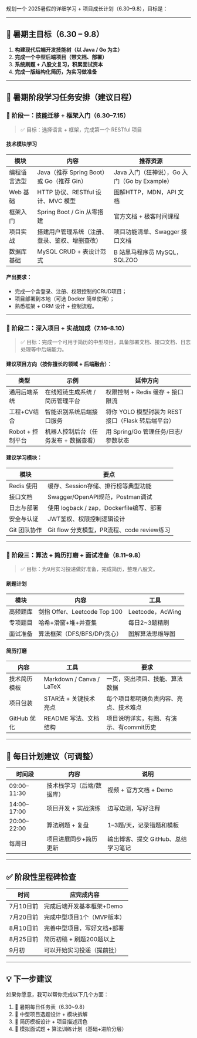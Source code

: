 规划一个 2025暑假的详细学习 + 项目成长计划（6.30–9.8），目标是：

---

## 🎯 暑期主目标（6.30 – 9.8）

1. **构建现代后端开发技能树（以 Java / Go 为主）**
2. **完成一个中型后端项目（带文档、部署）**
3. **系统刷题 + 八股文复习，积累面试资本**
4. **完成一版结构化简历，为实习做准备**

---

## 📆 暑期阶段学习任务安排（建议日程）

### 🎯 阶段一：技能迁移 + 框架入门（6.30–7.15）

> ✅ 目标：选择语言 + 框架，完成第一个 RESTful 项目

#### 技术模块学习

| 模块     | 内容                               | 推荐资源                              |
| ------ | -------------------------------- | --------------------------------- |
| 编程语言选型 | Java（推荐 Spring Boot）或 Go（推荐 Gin） | Java 入门（狂神说），Go 入门（Go by Example） |
| Web 基础 | HTTP 协议、RESTful 设计、MVC 模型        | 图解HTTP，MDN，API 文档                 |
| 框架入门   | Spring Boot / Gin 从零搭建           | 官方文档 + 极客时间课程                     |
| 项目实战   | 搭建用户管理系统（注册、登录、鉴权、增删查改）          | 项目功能清单、Swagger 接口文档               |
| 数据库基础  | MySQL CRUD + 表设计范式               | B 站黑马程序员 MySQL，SQLZOO             |

#### 产出要求：

* 完成一个含登录、注册、权限控制的CRUD项目；
* 项目部署到本地（可选 Docker 简单使用）；
* 熟悉框架 + ORM 设计 + 控制流程。

---

### 🎯 阶段二：深入项目 + 实战加成（7.16–8.10）

> ✅ 目标：完成一个可用于简历的中型项目，具备部署文档、接口文档、日志处理等中后端能力。

#### 建议项目方向（按你擅长的领域 + 后端融合）：

| 类型           | 示例                   | 延伸方向                               |
| ------------ | -------------------- | ---------------------------------- |
| 通用后端系统       | 在线短链生成系统 / 简历管理平台    | 权限控制 + Redis 缓存 + 接口限流             |
| 工程+CV结合      | 智能识别系统后端接口服务         | 将你 YOLO 模型封装为 REST 接口（Flask 转后端平台） |
| Robot + 控制平台 | 机器人控制后台（任务发布 + 数据查看） | 用 Spring/Go 管理任务/日志/参数状态           |

#### 建议学习模块：

| 模块       | 要点                               |
| -------- | -------------------------------- |
| Redis 使用 | 缓存、Session存储、排行榜等典型功能            |
| 接口文档     | Swagger/OpenAPI规范，Postman调试      |
| 日志与部署    | 使用 logback / zap，Dockerfile编写、部署 |
| 安全与认证    | JWT鉴权、权限控制逻辑设计                   |
| Git 团队协作 | Git flow 分支模型，PR流程、code review练习 |

---

### 🎯 阶段三：算法 + 简历打磨 + 面试准备（8.11–9.8）

> ✅ 目标：为9月实习投递做好准备，完成简历，整理八股文。

#### 刷题计划

| 模块   | 内容                        | 工具              |
| ---- | ------------------------- | --------------- |
| 高频题库 | 剑指 Offer、Leetcode Top 100 | Leetcode，AcWing |
| 专项题目 | 哈希+滑窗+堆+并查集               | 每日2\~3题精刷       |
| 面试准备 | 算法框架（DFS/BFS/DP/贪心）       | 图解算法思维导图        |

#### 简历打磨

| 内容        | 工具                       | 要求                      |
| --------- | ------------------------ | ----------------------- |
| 技术简历模板    | Markdown / Canva / LaTeX | 一页，突出项目、技能、算法数据         |
| 项目包装      | STAR法 + 关键技术亮点           | 每个项目都明确负责内容、亮点、技术难点     |
| GitHub 优化 | README 写法、文档结构           | 项目说明详实，有图、有演示、有commit历史 |

---

## 📝 每日计划建议（可调整）

| 时间段         | 内容            | 说明                    |
| ----------- | ------------- | --------------------- |
| 09:00–11:30 | 技术栈学习（后端/数据库） | 视频 + 官方文档 + Demo      |
| 14:00–17:00 | 项目开发 + 实战演练   | 边写边测，写好注释             |
| 20:00–22:00 | 算法刷题 + 复盘     | 1–3题/天，记录错题和模板        |
| 每周日         | 项目进展同步+简历更新   | 输出博客、提交 GitHub、总结学习笔记 |

---

## ✅ 阶段性里程碑检查

| 时间     | 应完成内容           |
| ------ | --------------- |
| 7月10日前 | 完成后端开发基本框架+Demo |
| 7月20日前 | 完成中型项目1个（MVP版本） |
| 8月10日前 | 完善中型项目，写好文档+部署  |
| 8月25日前 | 简历初稿 + 刷题200题以上 |
| 9月初    | 可以开始实习投递（提前批）   |

---

## 💡 下一步建议

如果你愿意，我可以帮你完成以下几个方面：

1. 📌 暑期每日任务表（6.30\~9.8）
2. 🧠 中型项目选题设计 + 模块拆解
3. 📄 简历模板设计 + 项目描述润色
4. 💬 模拟面试题 + 算法训练计划（基础+进阶分层）


